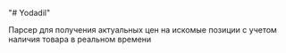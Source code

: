 "# Yodadil" 

Парсер для получения актуальных цен на искомые позиции с учетом наличия товара в реальном времени
